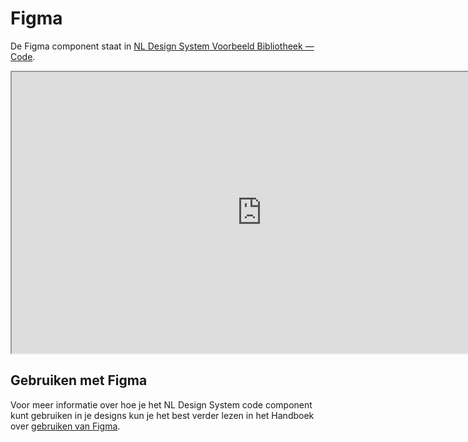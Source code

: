 # Figma

De Figma component staat in [NL Design System Voorbeeld Bibliotheek — Code](https://www.figma.com/design/shhwGcqPLi2CapK0P1zz8O/NLDS---Voorbeeld---Bibliotheek?node-id=16013-20509&t=j0HWpfOYWPeYBX0r-4).

<iframe style={{border: "1px solid rgba(0, 0, 0, 0.1)"}} width="800" height="450" src="https://embed.figma.com/design/shhwGcqPLi2CapK0P1zz8O/NL-Design-System---Bibliotheek---Voorbeeld?node-id=16013-20509&embed-host=share" allowfullscreen></iframe>

## Gebruiken met Figma

Voor meer informatie over hoe je het NL Design System code component kunt gebruiken in je designs kun je het best verder lezen in het Handboek over [gebruiken van Figma](http://localhost:3000/handboek/designer/figma-structuur#gebruik).
